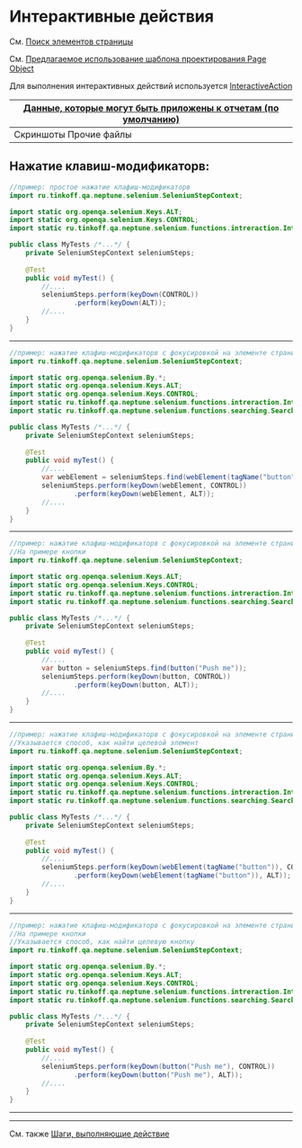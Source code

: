 # Интерактивные действия

См. [Поиск элементов страницы](/doc/rus/selenium/SearchingForElements.md)

См. [Предлагаемое использование шаблона проектирования Page Object](/doc/rus/selenium/SearchingForElements.md#Предлагаемое-использование-шаблона-проектирования-Page-Object)

Для выполнения интерактивных действий используется [InteractiveAction](https://tinkoffcreditsystems.github.io/neptune/ru/tinkoff/qa/neptune/selenium/functions/intreraction/InteractiveAction.html)

| [Данные, которые могут быть  приложены к отчетам (по умолчанию)](/doc/rus/core/Steps.md#Данные,-которые-могут-быть-приложены-к-отчетам-и-логу) 	|
|-----------------------------------------------------------------	|
| Скриншоты Прочие файлы                                          	|


## Нажатие клавиш-модификаторв:

```java
//пример: простое нажатие клафиш-модификаторв
import ru.tinkoff.qa.neptune.selenium.SeleniumStepContext;

import static org.openqa.selenium.Keys.ALT;
import static org.openqa.selenium.Keys.CONTROL;
import static ru.tinkoff.qa.neptune.selenium.functions.intreraction.InteractiveAction.keyDown;

public class MyTests /*...*/ {
    private SeleniumStepContext seleniumSteps;
    
    @Test
    public void myTest() {
        //....
        seleniumSteps.perform(keyDown(CONTROL))
                .perform(keyDown(ALT));
        //....        
    }
}
```
---
```java
//пример: нажатие клафиш-модификаторв с фокусировкой на элементе страницы (WebElement)
import ru.tinkoff.qa.neptune.selenium.SeleniumStepContext;

import static org.openqa.selenium.By.*;
import static org.openqa.selenium.Keys.ALT;
import static org.openqa.selenium.Keys.CONTROL;
import static ru.tinkoff.qa.neptune.selenium.functions.intreraction.InteractiveAction.keyDown;
import static ru.tinkoff.qa.neptune.selenium.functions.searching.SearchSupplier.webElement;

public class MyTests /*...*/ {
    private SeleniumStepContext seleniumSteps;
    
    @Test
    public void myTest() {
        //....
        var webElement = seleniumSteps.find(webElement(tagName("button")));
        seleniumSteps.perform(keyDown(webElement, CONTROL))
                .perform(keyDown(webElement, ALT));
        //....        
    }
}
```
---

```java
//пример: нажатие клафиш-модификаторв с фокусировкой на элементе страницы (Widget)
//На примере кнопки
import ru.tinkoff.qa.neptune.selenium.SeleniumStepContext;

import static org.openqa.selenium.Keys.ALT;
import static org.openqa.selenium.Keys.CONTROL;
import static ru.tinkoff.qa.neptune.selenium.functions.intreraction.InteractiveAction.keyDown;
import static ru.tinkoff.qa.neptune.selenium.functions.searching.SearchSupplier.button;

public class MyTests /*...*/ {
    private SeleniumStepContext seleniumSteps;
    
    @Test
    public void myTest() {
        //....
        var button = seleniumSteps.find(button("Push me"));
        seleniumSteps.perform(keyDown(button, CONTROL))
                .perform(keyDown(button, ALT));
        //....        
    }
}
```
---

```java
//пример: нажатие клафиш-модификаторв с фокусировкой на элементе страницы (WebElement)
//Указывается способ, как найти целевой элемент
import ru.tinkoff.qa.neptune.selenium.SeleniumStepContext;

import static org.openqa.selenium.By.*;
import static org.openqa.selenium.Keys.ALT;
import static org.openqa.selenium.Keys.CONTROL;
import static ru.tinkoff.qa.neptune.selenium.functions.intreraction.InteractiveAction.keyDown;
import static ru.tinkoff.qa.neptune.selenium.functions.searching.SearchSupplier.webElement;

public class MyTests /*...*/ {
    private SeleniumStepContext seleniumSteps;
    
    @Test
    public void myTest() {
        //....
        seleniumSteps.perform(keyDown(webElement(tagName("button")), CONTROL))
                .perform(keyDown(webElement(tagName("button")), ALT));
        //....        
    }
}
```
---

```java
//пример: нажатие клафиш-модификаторв с фокусировкой на элементе страницы (Widget)
//На примере кнопки
//Указывается способ, как найти целевую кнопку
import ru.tinkoff.qa.neptune.selenium.SeleniumStepContext;

import static org.openqa.selenium.By.*;
import static org.openqa.selenium.Keys.ALT;
import static org.openqa.selenium.Keys.CONTROL;
import static ru.tinkoff.qa.neptune.selenium.functions.intreraction.InteractiveAction.keyDown;
import static ru.tinkoff.qa.neptune.selenium.functions.searching.SearchSupplier.webElement;

public class MyTests /*...*/ {
    private SeleniumStepContext seleniumSteps;
    
    @Test
    public void myTest() {
        //....
        seleniumSteps.perform(keyDown(button("Push me"), CONTROL))
                .perform(keyDown(button("Push me"), ALT));
        //....        
    }
}
```
---


---
См. также [Шаги, выполняющие действие](/doc/rus/core/Steps.md#Шаги,-выполняющие-действие)


